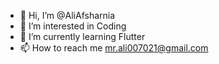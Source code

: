 - 👋 Hi, I’m @AliAfsharnia
- 👀 I’m interested in Coding
- 🌱 I’m currently learning Flutter
- 📫 How to reach me mr.ali007021@gmail.com

<!---
AliAfsharnia/AliAfsharnia is a ✨ special ✨ repository because its `README.md` (this file) appears on your GitHub profile.
You can click the Preview link to take a look at your changes.
--->
